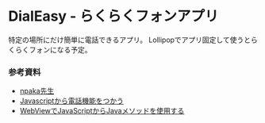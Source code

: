 # DialEasy - らくらくフォンアプリ

特定の場所にだけ簡単に電話できるアプリ。
Lollipopでアプリ固定して使うとらくらくフォンになる予定。


### 参考資料

* [npaka先生](http://www.saturn.dti.ne.jp/npaka/android/ActivityEx/index.html)
* [Javascriptから電話機能をつかう](http://blog.livedoor.jp/hiroki0907/archives/51728780.html)
* [WebViewでJavaScriptからJavaメソッドを使用する](http://techbooster.jpn.org/andriod/application/3189/)
